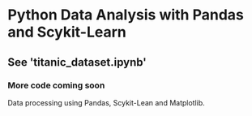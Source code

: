 # Python Data Analysis with Pandas and Scykit-Learn
## See 'titanic_dataset.ipynb'
### More code coming soon
Data processing using Pandas, Scykit-Lean and Matplotlib.

